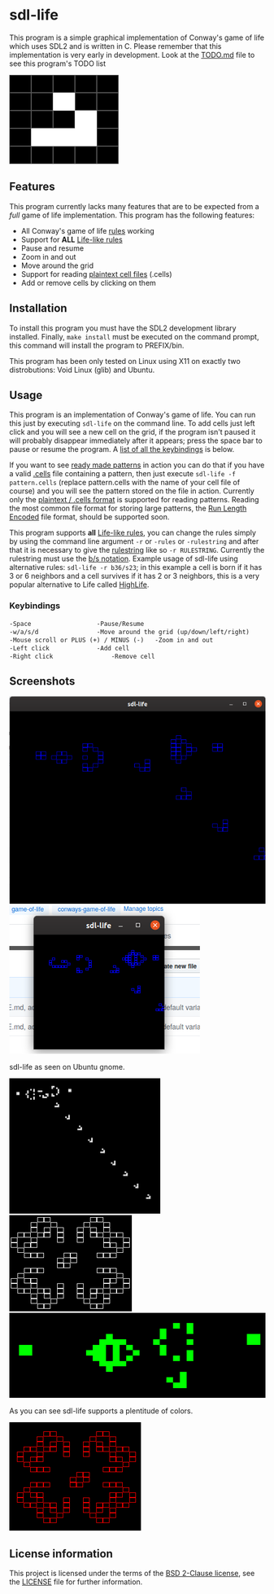 # sdl-life

This program is a simple graphical implementation of Conway's game of life which uses SDL2 and is written in C. Please remember that this implementation is very early in development. Look at the [TODO.md](TODO.md) file to see this program's TODO list

![Alt text](images/screenshot-i3-5.png?raw=true "Glider")

## Features

This program currently lacks many features that are to be expected from a *full* game of life implementation.
This program has the following features:
* All Conway's game of life [rules](https://www.conwaylife.com/wiki/Conway%27s_Game_of_Life#Rules) working
* Support for **ALL** [Life-like rules](https://www.conwaylife.com/wiki/Cellular_automaton#Life-like_cellular_automata)
* Pause and resume
* Zoom in and out
* Move around the grid
* Support for reading [plaintext cell files](https://www.conwaylife.com/wiki/Plaintext) (.cells)
* Add or remove cells by clicking on them

## Installation

To install this program you must have the SDL2 development library installed. Finally, `make install` must be executed on the command prompt, this command will install the program to PREFIX/bin. 

This program has been only tested on Linux using X11 on exactly two distrobutions: Void Linux (glib) and Ubuntu.

## Usage

This program is an implementation of Conway's game of life. You can run this just by executing `sdl-life` on the command line. To add cells just left click and you will see a new cell on the grid, if the program isn't paused it will probably disappear immediately after it appears; press the space bar to pause or resume the program. A [list of all the keybindings](#keybindings) is below.

If you want to see [ready made patterns](https://www.conwaylife.com/wiki/Pattern) in action you can do that if you have a valid [.cells](https://www.conwaylife.com/wiki/Plaintext) file containing a pattern, then just execute `sdl-life -f pattern.cells` (replace pattern.cells with the name of your cell file of course) and you will see the pattern stored on the file in action. Currently only the [plaintext / .cells format](https://www.conwaylife.com/wiki/Plaintext) is supported for reading patterns. Reading the most common file format for storing large patterns, the [Run Length Encoded](https://www.conwaylife.com/wiki/Run_Length_Encoded) file format, should be supported soon.

This program supports **all** [Life-like rules](https://www.conwaylife.com/wiki/Cellular_automaton#Life-like_cellular_automata), you can change the rules simply by using the command line argument `-r` or `-rules` or `-rulestring` and after that it is necessary to give the [rulestring](https://www.conwaylife.com/wiki/Rulestring) like so `-r RULESTRING`. Currently the rulestring must use the [b/s notation](https://www.conwaylife.com/wiki/Rulestring#B.2FS_notation). Example usage of sdl-life using alternative rules: `sdl-life -r b36/s23`; in this example a cell is born if it has 3 or 6 neighbors and a cell survives if it has 2 or 3 neighbors, this is a very popular alternative to Life called [HighLife](https://www.conwaylife.com/wiki/OCA:HighLife).

### Keybindings

	-Space					-Pause/Resume
	-w/a/s/d				-Move around the grid (up/down/left/right)
	-Mouse scroll or PLUS (+) / MINUS (-)	-Zoom in and out
	-Left click				-Add cell
	-Right click				-Remove cell

## Screenshots

![Alt text](images/screenshot-gnome-1.png?raw=true "Title")
![Alt text](images/screenshot-gnome-2.png?raw=true "Title")

sdl-life as seen on Ubuntu gnome.

![Alt text](images/screenshot-i3-1.png?raw=true "Title")
![Alt text](images/screenshot-i3-2.png?raw=true "Title")
![Alt text](images/screenshot-i3-3.png?raw=true "Title")

As you can see sdl-life supports a plentitude of colors.

![Alt text](images/screenshot-i3-4.png?raw=true "Title")
## License information

This project is licensed under the terms of the [BSD 2-Clause license](https://opensource.org/licenses/BSD-2-Clause), see the [LICENSE](LICENSE) file for further information.
